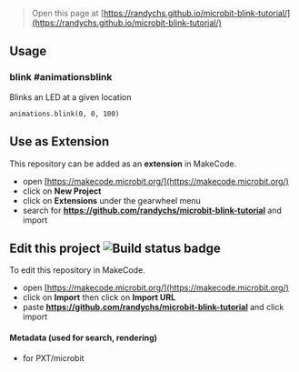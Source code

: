 
> Open this page at [https://randychs.github.io/microbit-blink-tutorial/](https://randychs.github.io/microbit-blink-tutorial/)

## Usage

### blink #animationsblink

Blinks an LED at a given location

```blocks
animations.blink(0, 0, 100)
```

## Use as Extension

This repository can be added as an **extension** in MakeCode.

* open [https://makecode.microbit.org/](https://makecode.microbit.org/)
* click on **New Project**
* click on **Extensions** under the gearwheel menu
* search for **https://github.com/randychs/microbit-blink-tutorial** and import

## Edit this project ![Build status badge](https://github.com/randychs/microbit-blink-tutorial/workflows/MakeCode/badge.svg)

To edit this repository in MakeCode.

* open [https://makecode.microbit.org/](https://makecode.microbit.org/)
* click on **Import** then click on **Import URL**
* paste **https://github.com/randychs/microbit-blink-tutorial** and click import

#### Metadata (used for search, rendering)

* for PXT/microbit
<script src="https://makecode.com/gh-pages-embed.js"></script><script>makeCodeRender("{{ site.makecode.home_url }}", "{{ site.github.owner_name }}/{{ site.github.repository_name }}");</script>
